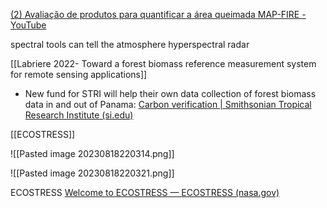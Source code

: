 [(2) Avaliação de produtos para quantificar a área queimada MAP-FIRE - YouTube](https://www.youtube.com/watch?v=mcl2zSUTnAg)

spectral tools can tell the atmosphere
hyperspectral
radar


[[Labriere 2022- Toward a forest biomass reference measurement system for remote sensing applications]]
- New fund for STRI will help their own data collection of forest biomass data in and out of Panama: [Carbon verification | Smithsonian Tropical Research Institute (si.edu)](https://stri.si.edu/story/carbon-verification)

[[ECOSTRESS]]

![[Pasted image 20230818220314.png]]



![[Pasted image 20230818220321.png]]

ECOSTRESS
[Welcome to ECOSTRESS — ECOSTRESS (nasa.gov)](https://ecostress.jpl.nasa.gov/)
